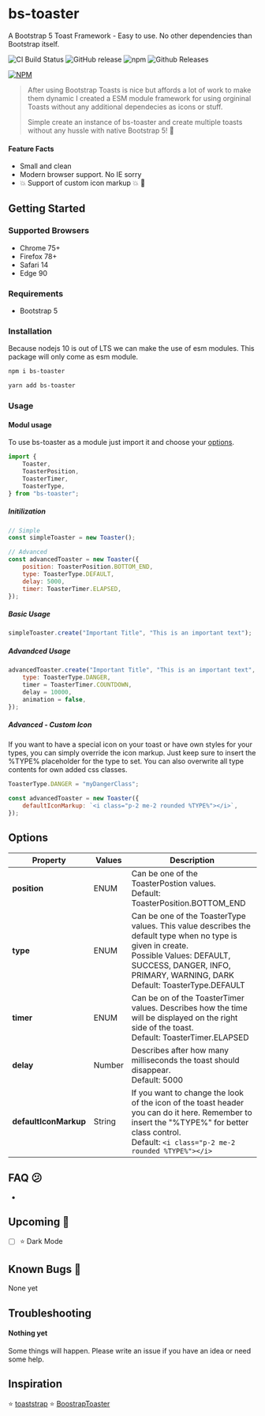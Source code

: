 # bs-toaster

A Bootstrap 5 Toast Framework - Easy to use. No other dependencies than Bootstrap itself.

![CI Build Status](https://github.com/hummal/bs-toaster/workflows/Node.js%20CI/badge.svg?branch=master)
![GitHub release](https://img.shields.io/github/release/hummal/bs-toaster.svg?style=flat-square)
![npm](https://img.shields.io/npm/dt/bs-toaster.svg?style=flat-square&label=NPM+Downloads)
![Github Releases](https://img.shields.io/github/downloads/hummal/bs-toaster/total.svg?style=flat-square&label=Github+Downloads)

[![NPM](https://nodei.co/npm/bs-toaster.png?downloads=true&downloadRank=true&stars=true)](https://nodei.co/npm/bs-toaster/)

> After using Bootstrap Toasts is nice but affords a lot of work to make them dynamic I created a ESM module framework for using orgininal Toasts without any additional dependecies as icons or stuff.
>
> Simple create an instance of bs-toaster and create multiple toasts without any hussle with native Bootstrap 5! :muscle:

#### Feature Facts

-   Small and clean
-   Modern browser support. No IE sorry
-   :boom: Support of custom icon markup :boom: :metal:

## Getting Started

### Supported Browsers

-   Chrome 75+
-   Firefox 78+
-   Safari 14
-   Edge 90

### Requirements

-   Bootstrap 5

### Installation

Because nodejs 10 is out of LTS we can make the use of esm modules. This package will only come as esm module.

```bash
npm i bs-toaster
```

```bash
yarn add bs-toaster
```

### Usage

#### Modul usage

To use bs-toaster as a module just import it and choose your [options](#options).

```javascript
import {
    Toaster,
    ToasterPosition,
    ToasterTimer,
    ToasterType,
} from "bs-toaster";
```

##### Initilization

```javascript
// Simple
const simpleToaster = new Toaster();

// Advanced
const advancedToaster = new Toaster({
    position: ToasterPosition.BOTTOM_END,
    type: ToasterType.DEFAULT,
    delay: 5000,
    timer: ToasterTimer.ELAPSED,
});
```

##### Basic Usage

```javascript
simpleToaster.create("Important Title", "This is an important text");
```

##### Advandced Usage

```javascript
advancedToaster.create("Important Title", "This is an important text", {
    type: ToasterType.DANGER,
    timer = ToasterTimer.COUNTDOWN,
    delay = 10000,
    animation = false,
});
```

##### Advanced - Custom Icon

If you want to have a special icon on your toast or have own styles for your types, you can simply override the icon markup. Just keep sure to insert the %TYPE% placeholder for the type to set. You can also overwrite all type contents for own added css classes.

```javascript
ToasterType.DANGER = "myDangerClass";

const advancedToaster = new Toaster({
    defaultIconMarkup: `<i class="p-2 me-2 rounded %TYPE%"></i>`,
});
```

## Options

| Property              | Values | Description                                                                                                                                                                                                                     |
| --------------------- | ------ | ------------------------------------------------------------------------------------------------------------------------------------------------------------------------------------------------------------------------------- |
| **position**          | ENUM   | Can be one of the ToasterPostion values. <br /> Default: ToasterPosition.BOTTOM_END                                                                                                                                             |
| **type**              | ENUM   | Can be one of the ToasterType values. This value describes the default type when no type is given in create. <br /> Possible Values: DEFAULT, SUCCESS, DANGER, INFO, PRIMARY, WARNING, DARK <br /> Default: ToasterType.DEFAULT |
| **timer**             | ENUM   | Can be on of the ToasterTimer values. Describes how the time will be displayed on the right side of the toast. <br />Default: ToasterTimer.ELAPSED                                                                              |
| **delay**             | Number | Describes after how many milliseconds the toast should disappear. <br />Default: 5000                                                                                                                                           |
| **defaultIconMarkup** | String | If you want to change the look of the icon of the toast header you can do it here. Remember to insert the "%TYPE%" for better class control. <br /> Default: `<i class="p-2 me-2 rounded %TYPE%"></i>`                          |

## FAQ :confused:

-

## Upcoming :trumpet:

-   [ ] :star: Dark Mode

## Known Bugs :shit:

None yet

## Troubleshooting

#### Nothing yet

Some things will happen. Please write an issue if you have an idea or need some help.

## Inspiration

:star: [toaststrap](https://github.com/nawafscript/toaststrap)
:star: [BoostrapToaster](https://github.com/PeytonRG/BootstrapToaster)
